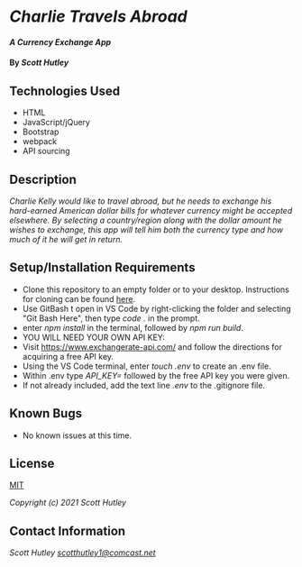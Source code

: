 # _Charlie Travels Abroad_

#### _A Currency Exchange App_

#### By _**Scott Hutley**_

## Technologies Used

* HTML
* JavaScript/jQuery
* Bootstrap
* webpack
* API sourcing

## Description

_Charlie Kelly would like to travel abroad, but he needs to exchange his hard-earned American dollar bills for whatever currency might be accepted elsewhere. By selecting a country/region along with the dollar amount he wishes to exchange, this app will tell him both the currency type and how much of it he will get in return._

## Setup/Installation Requirements

* Clone this repository to an empty folder or to your desktop. Instructions for cloning can be found [here](https://docs.github.com/en/github/creating-cloning-and-archiving-repositories/cloning-a-repository-from-github/cloning-a-repository).
* Use GitBash t open in VS Code by right-clicking the folder and selecting "Git Bash Here", then type *code .* in the prompt.
* enter *npm install* in the terminal, followed by *npm run build*.
* YOU WILL NEED YOUR OWN API KEY:
* Visit https://www.exchangerate-api.com/ and follow the directions for acquiring a free API key.
* Using the VS Code terminal, enter *touch .env* to create an .env file.
* Within .env type *API_KEY=* followed by the free API key you were given.
* If not already included, add the text line *.env* to the .gitignore file.


## Known Bugs

* No known issues at this time.

## License

[MIT](https://opensource.org/licenses/MIT)

_Copyright (c) 2021 Scott Hutley_

## Contact Information

_Scott Hutley <scotthutley1@comcast.net>_